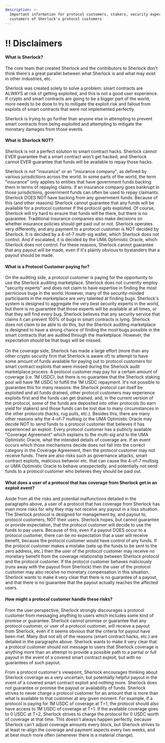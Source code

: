 ```yaml
---
description: >-
  Important information for protocol customers, stakers, security experts, and
  customers of Sherlock's protocol customers
---
```


# ‼ Disclaimers

#### What is Sherlock?

The core team that created Sherlock and the contributors to Sherlock don't think there's a great parallel between what Sherlock is and what may exist in other industries, etc.&#x20;

Sherlock was created solely to solve a problem: smart contracts are ALWAYS at risk of getting exploited, and this is not a good user experience. If crypto and smart contracts are going to be a bigger part of the world, more needs to be done to try to mitigate the exploit risk and fallout from exploits of smart contracts that were not implemented perfectly.&#x20;

Sherlock is trying to go further than anyone else in attempting to prevent smart contracts from being exploited and attempting to mitigate the monetary damages from those events.&#x20;

#### What is Sherlock NOT?

Sherlock is not a perfect solution to smart contract hacks. Sherlock cannot EVER guarantee that a smart contract won't get hacked, and Sherlock cannot EVER guarantee that funds will be available to repay those hacks.&#x20;

Sherlock is not "insurance" or an "insurance company", as defined by various jurisdictions across the world. In some parts of the world, the term "insurance" only applies to entities that have government funds backing them in terms of repaying claims. If an insurance company goes bankrupt in those jurisdictions, government funds can often be used to repay claimants. Sherlock DOES NOT have backing from any government funds. Because of this (and other reasons) Sherlock cannot guarantee that any funds will be available for a protocol customer if the protocol gets exploited. Of course, Sherlock will try hard to ensure that funds will be there, but there is no guarantee. Traditional insurance companies also make decisions on whether insurance policies should get paid out or not. Sherlock operates very differently, and any payment to a protocol customer is NOT decided by Sherlock. It is decided by a 4-of-7 multi-sig wallet, which Sherlock does not control. And if escalated, it is decided by the UMA Optimistic Oracle, which Sherlock does not control. For these reasons, Sherlock cannot guarantee that any payout will be made, even if it's plainly obvious to bystanders that a payout should be made.&#x20;

#### What is a Protocol Customer paying for?

On the auditing side, a protocol customer is paying for the opportunity to use the Sherlock auditing marketplace. Sherlock does not currently employ "security experts" and does not claim to have expertise in finding the most pernicious bugs in the world. However, many of the security-minded participants in the marketplace are very talented at finding bugs. Sherlock's system is designed to aggregate the very best security experts in the world, but there is no guarantee that those experts will be available at all times, or that they will find every bug. Sherlock believes that any security service that claims it can prevent 100% of bugs in smart contracts is lying. Sherlock does not claim to be able to do this, but the Sherlock auditing marketplace is designed to have a strong chance of finding the most bugs possible in the smart contracts that are audited through the marketplace. However, the expectation should be that bugs will be missed. \
\
On the coverage side, Sherlock has made a large effort (more than any other crypto security firm that Sherlock is aware of) to attempt to have some amount of funds available for paying out to protocol customers for smart contract exploits that were missed during the Sherlock audit marketplace process. A protocol customer may pay for a certain amount of coverage (i.e. 1M USDC), but there is no guarantee that the Sherlock staking pool will have 1M USDC to fulfill the 1M USDC repayment. It's not possible to guarantee this for many reasons: the Sherlock protocol can itself be exploited and all funds drained, other protocol customers may experience exploits first and the funds can get drained, and, in the current version of the protocol, some of the funds are deposited into other protocols (to earn yield for stakers) and those funds can be lost due to many circumstances in the other protocols (hacks, rug pulls, etc.). Besides this, there are many other reasons why the 4-of-7 multisig or the UMA Optimistic Oracle may decide NOT to send funds to a protocol customer that believes it has experienced an exploit. Every protocol customer has a publicly available "Coverage Agreement" which explains to the multi-sig and to the UMA Optimistic Oracle, what the intended details of coverage are. If an event occurs which those mechanisms decide does not fall into the correct category in the Coverage Agreement, then the protocol customer may not receive funds. There are also risks such as governance attacks, smart contract exploits, malicious behavior etc. that can cause the 4-of-7 multisig or UMA Optimistic Oracle to behave unexpectedly, and potentially not send funds to a protocol customer who believes they should be paid out.&#x20;

#### What does a user of a protocol that has coverage from Sherlock get in an exploit event?

Aside from all the risks and potential malfunctions detailed in the paragraphs above, a user of a protocol that has coverage from Sherlock has even more risks for why they may not receive any payout in a loss situation. The Sherlock protocol is designed for management by, and payout to, protocol customers, NOT their users. Sherlock hopes, but cannot guarantee or provide expectation, that the protocol customer will decide to use the funds to pay users. Because of this, even if a payout DOES occur to a protocol customer, there can be no expectation that a user will receive benefit, because the protocol customer would have control of any funds. If the protocol customer makes a mistake (sets up the funds to be sent to the zero address, etc.) then the user of the protocol customer may receive no monetary benefit from the coverage relationship between Sherlock protocol and the protocol customer. If the protocol customer behaves maliciously (runs away with the payout from Sherlock) then the user of the protocol customer may also receive no monetary compensation in this situation. Sherlock wants to make it very clear that there is no guarantee of a payout, and that there is no guarantee that the payout actually reaches the affected users.

#### How might a protocol customer handle these risks?

From the user perspective, Sherlock strongly discourages a protocol customer from messaging anything to users which includes some kind of promise or guarantee. Sherlock cannot promise or guarantee that any protocol customer, or user of a protocol customer, will receive a payout from Sherlock, even if it seems obvious that the criteria for payout have been met. Many (but not all) of the reasons (smart contract hacks, etc.) are detailed in the paragraphs above. Sherlock wants to make it very clear that a protocol customer should not message to users that Sherlock coverage is anything more than an attempt to provide a possible path to a partial or full payout in the event of a covered smart contract exploit, but with no guarantees of such payout.&#x20;

From a protocol customer's viewpoint, Sherlock encourages thinking about Sherlock coverage as a very uncertain, but potentially helpful payout in the event of a covered smart contract exploit and nothing more. Sherlock does not guarantee or promise the payout or availability of funds. Sherlock strives to never charge a protocol customer for an amount that is more than what is available to that customer at any given moment. For example, if a protocol is paying for 1M USDC of coverage at T=1, the protocol should also have access to 1M USDC of coverage at T=1. If the available coverage goes to 0 USDC at T=2, Sherlock strives to charge the protocol for 0 USDC worth of coverage at that time. This doesn't always happen perfectly, because Sherlock can't adjust coverage amounts every block, but Sherlock strives to at least re-align the coverage and payment aspects every two weeks, and at best much more often (whenever there is a material change).&#x20;
